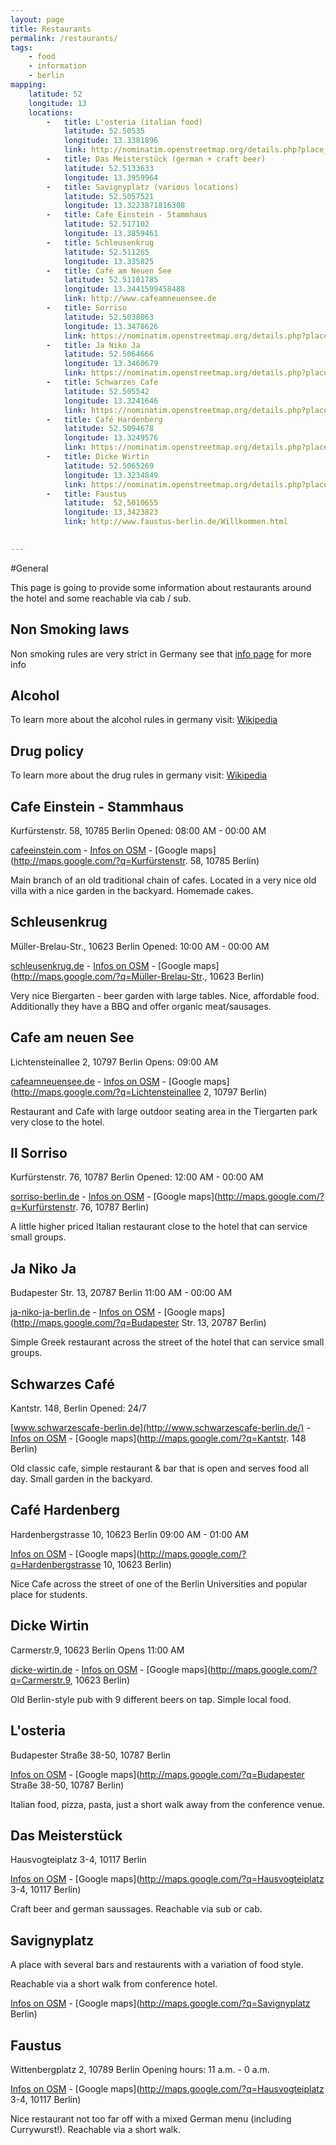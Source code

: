```yaml
---
layout: page
title: Restaurants
permalink: /restaurants/
tags:
    - food
    - information
    - berlin
mapping: 
    latitude: 52 
    longitude: 13 
    locations: 
        -   title: L'osteria (italian food) 
            latitude: 52.50535 
            longitude: 13.3381896 
            link: http://nominatim.openstreetmap.org/details.php?place_id=28852634 
        -   title: Das Meisterstück (german + craft beer) 
            latitude: 52.5133633 
            longitude: 13.3959964 
        -   title: Savignyplatz (various locations) 
            latitude: 52.5057521 
            longitude: 13.3223871816308 
        -   title: Cafe Einstein - Stammhaus 
            latitude: 52.517102 
            longitude: 13.3859461 
        -   title: Schleusenkrug
            latitude: 52.511265 
            longitude: 13.335825
        -   title: Café am Neuen See
            latitude: 52.51101785
            longitude: 13.3441599458488 
            link: http://www.cafeamneuensee.de             
        -   title: Sorriso
            latitude: 52.5038063
            longitude: 13.3478626
            link: https://nominatim.openstreetmap.org/details.php?place_id=20203649
        -   title: Ja Niko Ja
            latitude: 52.5064666
            longitude: 13.3460679
            link: https://nominatim.openstreetmap.org/details.php?place_id=6405508            
        -   title: Schwarzes Cafe
            latitude: 52.505542
            longitude: 13.3241646
            link: https://nominatim.openstreetmap.org/details.php?place_id=23542934           
        -   title: Café Hardenberg
            latitude: 52.5094678
            longitude: 13.3249576
            link: https://nominatim.openstreetmap.org/details.php?place_id=12017554        
        -   title: Dicke Wirtin
            latitude: 52.5065269
            longitude: 13.3234849
            link: https://nominatim.openstreetmap.org/details.php?place_id=955412
        -   title: Faustus
            latitude:  52,5010655
            longitude: 13,3423823
            link: http://www.faustus-berlin.de/Willkommen.html

                           
---
```


#General

This page is going to provide some information about restaurants around the hotel and some reachable via cab / sub.

## Non Smoking laws

Non smoking rules are very strict in Germany see that [info page](http://www.howtogermany.com/pages/nosmoking.html) for more info

## Alcohol

To learn more about the alcohol rules in germany visit: [Wikipedia](https://en.wikipedia.org/wiki/Alcohol_laws_in_Germany)

## Drug policy

To learn more about the drug rules in germany visit: [Wikipedia](https://en.wikipedia.org/wiki/Drug_policy_of_Germany)

Cafe Einstein - Stammhaus
-------------------------
Kurfürstenstr. 58, 10785 Berlin
Opened: 08:00 AM - 00:00 AM

[cafeeinstein.com](http://www.cafeeinstein.com) - [Infos on OSM](https://nominatim.openstreetmap.org/details.php?place_id=15158662) - [Google maps](http://maps.google.com/?q=Kurfürstenstr. 58, 10785 Berlin)

Main branch of an old traditional chain of cafes. Located in a very nice
old villa with a nice garden in the backyard. Homemade cakes.


Schleusenkrug
-------------
Müller-Brelau-Str., 10623 Berlin
Opened: 10:00 AM - 00:00 AM

[schleusenkrug.de](http://www.schleusenkrug.de) - [Infos on OSM](https://nominatim.openstreetmap.org/details.php?place_id=787473) - [Google maps](http://maps.google.com/?q=Müller-Brelau-Str., 10623 Berlin)

Very nice Biergarten - beer garden with large tables. Nice, affordable
food. Additionally they have a BBQ and offer organic meat/sausages.

Cafe am neuen See
-----------------
Lichtensteinallee 2, 10797 Berlin
Opens: 09:00 AM

[cafeamneuensee.de](http://www.cafeamneuensee.de/) - [Infos on OSM](https://nominatim.openstreetmap.org/details.php?place_id=82218665) - [Google maps](http://maps.google.com/?q=Lichtensteinallee 2, 10797 Berlin)

Restaurant and Cafe with large outdoor seating area in the Tiergarten
park very close to the hotel.


Il Sorriso
----------

Kurfürstenstr. 76, 10787 Berlin
Opened: 12:00 AM - 00:00 AM

[sorriso-berlin.de](http://www.sorriso-berlin.de/) - [Infos on OSM](https://nominatim.openstreetmap.org/details.php?place_id=20203649) - [Google maps](http://maps.google.com/?q=Kurfürstenstr. 76, 10787 Berlin)

A little higher priced Italian restaurant close to the hotel that can
service small groups.


Ja Niko Ja
----------
Budapester Str. 13, 20787 Berlin
11:00 AM - 00:00 AM

[ja-niko-ja-berlin.de](http://www.ja-niko-ja-berlin.de/) - [Infos on OSM](https://nominatim.openstreetmap.org/details.php?place_id=6405508) - [Google maps](http://maps.google.com/?q=Budapester Str. 13, 20787 Berlin)

Simple Greek restaurant across the street of the hotel that can service
small groups.


Schwarzes Café
--------------
Kantstr. 148, Berlin
Opened: 24/7

[www.schwarzescafe-berlin.de](http://www.schwarzescafe-berlin.de/) - [Infos on OSM](https://nominatim.openstreetmap.org/details.php?place_id=23542934) - [Google maps](http://maps.google.com/?q=Kantstr. 148 Berlin)

Old classic cafe, simple restaurant & bar that is open and serves food
all day. Small garden in the backyard.


Café Hardenberg
---------------
Hardenbergstrasse 10, 10623 Berlin
09:00 AM - 01:00 AM

[Infos on OSM](https://nominatim.openstreetmap.org/details.php?place_id=12017554) - [Google maps](http://maps.google.com/?q=Hardenbergstrasse 10, 10623 Berlin)

Nice Cafe across the street of one of the Berlin Universities and
popular place for students.


Dicke Wirtin
------------
Carmerstr.9, 10623 Berlin
Opens 11:00 AM

[dicke-wirtin.de](http://www.dicke-wirtin.de/) - [Infos on OSM](https://nominatim.openstreetmap.org/details.php?place_id=955412) - [Google maps](http://maps.google.com/?q=Carmerstr.9, 10623 Berlin)

Old Berlin-style pub with 9 different beers on tap. Simple local food.



L'osteria
---------
Budapester Straße 38-50, 10787 Berlin

[Infos on OSM](http://nominatim.openstreetmap.org/details.php?place_id=28852634 )  - [Google maps](http://maps.google.com/?q=Budapester Straße 38-50, 10787 Berlin)

Italian food, pizza, pasta, just a short walk away from the conference venue.



Das Meisterstück 
----------------

Hausvogteiplatz 3-4, 10117 Berlin

[Infos on OSM](http://www.openstreetmap.org/node/1964264412) - [Google maps](http://maps.google.com/?q=Hausvogteiplatz 3-4, 10117 Berlin)

Craft beer and german saussages. Reachable via sub or cab.
   


Savignyplatz
------------
A place with several bars and restaurents with a variation of food style.  
 
Reachable via a short walk from conference hotel. 

[Infos on OSM](http://nominatim.openstreetmap.org/details.php?place_id=46749307) - [Google maps](http://maps.google.com/?q=Savignyplatz Berlin)



Faustus 
----------------

Wittenbergplatz 2, 10789 Berlin
Opening hours: 11 a.m. - 0 a.m.

[Infos on OSM](http://www.openstreetmap.org/node/3002627046) - [Google maps](http://maps.google.com/?q=Hausvogteiplatz 3-4, 10117 Berlin)

Nice restaurant not too far off with a mixed German menu (including Currywurst!). Reachable via a short walk.

